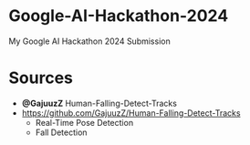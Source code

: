 # Google-AI-Hackathon-2024
My Google AI Hackathon 2024 Submission

# Sources

- **@GajuuzZ**  Human-Falling-Detect-Tracks
 - https://github.com/GajuuzZ/Human-Falling-Detect-Tracks
   - Real-Time Pose Detection
   - Fall Detection